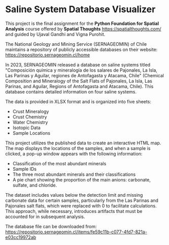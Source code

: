 # Saline System Database Visualizer

This project is the final assignment for the **Python Foundation for Spatial Analysis** course offered by **Spatial Thoughts** <https://spatialthoughts.com/> and guided by Ujaval Gandhi and Vigna Purohit.

The National Geology and Mining Service (SERNAGEOMIN) of Chile maintains a repository of publicly accessible databases on their website: <https://repositorio.sernageomin.cl/home>

In 2023, SERNAGEOMIN released a database on saline systems titled "Composición química y mineralogía de los salares de Pajonales, La Isla, Las Parinas y Aguilar, regiones de Antofagasta y Atacama, Chile" (Chemical Composition and Mineralogy of the Salt Flats of Pajonales, La Isla, Las Parinas, and Aguilar, Regions of Antofagasta and Atacama, Chile). This database contains detailed information on four saline systems.

The data is provided in XLSX format and is organized into five sheets:
+ Crust Mineralogy
+ Crust Chemistry
+ Water Chemistry
+ Isotopic Data
+ Sample Locations

This project utilizes the published data to create an interactive HTML map. The map displays the locations of the samples, and when a sample is clicked, a pop-up window appears with the following information:
+ Classification of the most abundant minerals
+ Sample IDs
+ The three most abundant minerals and their classifications
+ A pie chart showing the proportion of the main anions: carbonate, sulfate, and chloride.

The dataset includes values below the detection limit and missing carbonate data for certain samples, particularly from the Las Parinas and Pajonales salt flats, which were replaced with 0 to facilitate calculations. This approach, while necessary, introduces artifacts that must be accounted for in subsequent analysis.

The database file can be downloaded from: <https://repositorio.sernageomin.cl/items/fe59c11b-c077-4fd7-821a-e03cc19972ab>

